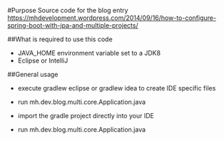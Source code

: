 #Purpose 
Source code for the blog entry 
https://mhdevelopment.wordpress.com/2014/09/16/how-to-configure-spring-boot-with-jpa-and-multiple-projects/

##What is required to use this code
* JAVA_HOME environment variable set to a JDK8
* Eclipse or IntelliJ


##General usage
* execute gradlew eclipse or gradlew idea to create IDE specific files
* run mh.dev.blog.multi.core.Application.java

* import the gradle project directly into your IDE
* run mh.dev.blog.multi.core.Application.java

